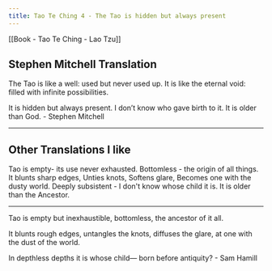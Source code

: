```yaml
---
title: Tao Te Ching 4 - The Tao is hidden but always present 
---
```

[[Book - Tao Te Ching - Lao Tzu]]

## Stephen Mitchell Translation

The Tao is like a well:
used but never used up.
It is like the eternal void:
filled with infinite possibilities.

It is hidden but always present.
I don’t know who gave birth to it.
It is older than God. - Stephen Mitchell

---------------------

## Other Translations I like

Tao is empty- its use never exhausted.
Bottomless - the origin of all things.
It blunts sharp edges, Unties knots, Softens glare, Becomes one with the dusty world.
Deeply subsistent -
I don't know whose child it is. It is older than the Ancestor.

----------
Tao is empty
but inexhaustible,
bottomless,
the ancestor of it all.

It blunts rough edges,
untangles the knots,
diffuses the glare,
at one with the dust of the world.

In depthless depths it is
whose child—
born before antiquity? - Sam Hamill
